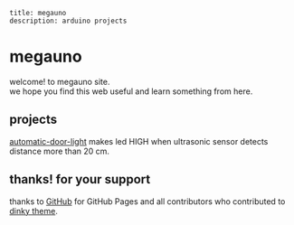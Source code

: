 ~~~
title: megauno
description: arduino projects
~~~

# megauno
welcome! to megauno site.  
we hope you find this web useful and learn something from here.  

## projects
[automatic-door-light](data/projects/automatic-door-light.md) makes led HIGH when ultrasonic sensor detects distance more than 20 cm.  

## thanks! for your support
thanks to [GitHub](https://github.com) for GitHub Pages and all contributors who contributed to [dinky theme](https://github.com/pages-themes/dinky).  

